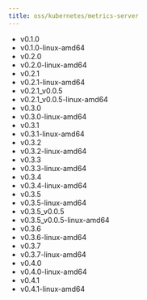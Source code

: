 ```yaml
---
title: oss/kubernetes/metrics-server
---
```

- v0.1.0
- v0.1.0-linux-amd64
- v0.2.0
- v0.2.0-linux-amd64
- v0.2.1
- v0.2.1-linux-amd64
- v0.2.1_v0.0.5
- v0.2.1_v0.0.5-linux-amd64
- v0.3.0
- v0.3.0-linux-amd64
- v0.3.1
- v0.3.1-linux-amd64
- v0.3.2
- v0.3.2-linux-amd64
- v0.3.3
- v0.3.3-linux-amd64
- v0.3.4
- v0.3.4-linux-amd64
- v0.3.5
- v0.3.5-linux-amd64
- v0.3.5_v0.0.5
- v0.3.5_v0.0.5-linux-amd64
- v0.3.6
- v0.3.6-linux-amd64
- v0.3.7
- v0.3.7-linux-amd64
- v0.4.0
- v0.4.0-linux-amd64
- v0.4.1
- v0.4.1-linux-amd64
